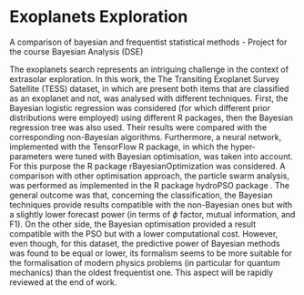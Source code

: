 # Exoplanets Exploration
A comparison of bayesian and frequentist statistical methods - Project for the course Bayesian Analysis (DSE)


The exoplanets search represents an intriguing challenge in the context of extrasolar exploration. In this work, the The Transiting Exoplanet Survey Satellite (TESS) dataset, in which are present both items that are classified as an exoplanet and not, was analysed with different techniques. First, the Bayesian logistic regression was considered (for which different prior distributions were employed) using different R packages, then the Bayesian regression tree was also used. Their results were compared with the corresponding non-Bayesian algorithms. Furthermore, a neural network, implemented with the TensorFlow R package, in which the hyper-parameters were tuned with Bayesian optimisation, was taken into account. For this purpose the R package rBayesianOptimization was considered. A comparison with other optimisation approach, the particle swarm analysis, was performed as implemented in the R package hydroPSO package . The general outcome was that, concerning the classification, the Bayesian techniques provide results compatible with the non-Bayesian ones but with a slightly lower forecast power (in terms of $\phi$ factor, mutual information, and F1). On the other side, the Bayesian optimisation provided a result compatible with the PSO but with a lower computational cost. However, even though, for this dataset, the predictive power of Bayesian methods was found to be equal or lower, its formalism seems to be more suitable for the formalisation of modern physics problems (in particular for quantum mechanics) than the oldest frequentist one. This aspect will be rapidly reviewed at the end of work.
